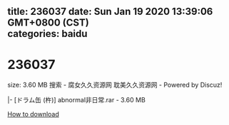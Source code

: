 
title: 236037
date: Sun Jan 19 2020 13:39:06 GMT+0800 (CST)    
categories: baidu
---

# 236037
size: 3.60 MB
 搜索 - 腐女久久资源网 耽美久久资源网 - Powered by Discuz!
 
|- [ドラム缶 (杵)] abnormal非日常.rar - 3.60 MB

[How to download](https://bpcam.bemobtrk.com/go/2ceec3aa-1ca2-46d6-b9ff-aaa5c184517c?jno=384)